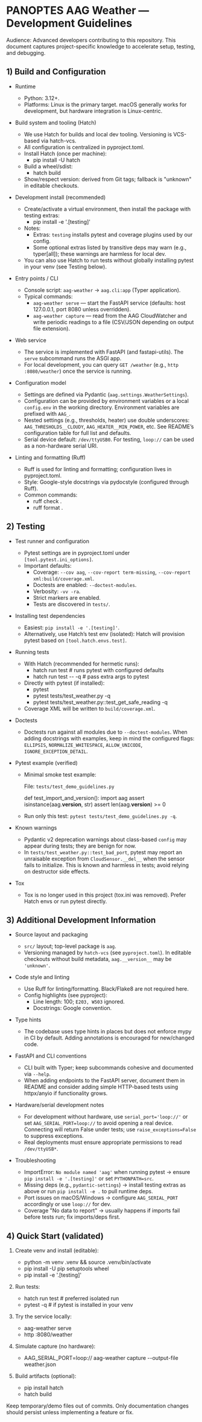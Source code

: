 # PANOPTES AAG Weather — Development Guidelines

Audience: Advanced developers contributing to this repository. This document captures project-specific knowledge to accelerate setup, testing, and debugging.


## 1) Build and Configuration

- Runtime
  - Python: 3.12+.
  - Platforms: Linux is the primary target. macOS generally works for development, but hardware integration is Linux-centric.

- Build system and tooling (Hatch)
  - We use Hatch for builds and local dev tooling. Versioning is VCS-based via hatch-vcs.
  - All configuration is centralized in pyproject.toml.
  - Install Hatch (once per machine):
    - pip install -U hatch
  - Build a wheel/sdist:
    - hatch build
  - Show/respect version: derived from Git tags; fallback is "unknown" in editable checkouts.

- Development install (recommended)
  - Create/activate a virtual environment, then install the package with testing extras:
    - pip install -e '.[testing]'
  - Notes:
    - Extras: `testing` installs pytest and coverage plugins used by our config.
    - Some optional extras listed by transitive deps may warn (e.g., typer[all]); these warnings are harmless for local dev.
  - You can also use Hatch to run tests without globally installing pytest in your venv (see Testing below).

- Entry points / CLI
  - Console script: `aag-weather` → `aag.cli:app` (Typer application).
  - Typical commands:
    - `aag-weather serve` — start the FastAPI service (defaults: host 127.0.0.1, port 8080 unless overridden).
    - `aag-weather capture` — read from the AAG CloudWatcher and write periodic readings to a file (CSV/JSON depending on output file extension).

- Web service
  - The service is implemented with FastAPI (and fastapi-utils). The `serve` subcommand runs the ASGI app.
  - For local development, you can query `GET /weather` (e.g., `http :8080/weather`) once the service is running.

- Configuration model
  - Settings are defined via Pydantic (`aag.settings.WeatherSettings`).
  - Configuration can be provided by environment variables or a local `config.env` in the working directory. Environment variables are prefixed with `AAG_`.
  - Nested settings (e.g., thresholds, heater) use double underscores: `AAG_THRESHOLDS__CLOUDY`, `AAG_HEATER__MIN_POWER`, etc. See README’s configuration table for full list and defaults.
  - Serial device default: `/dev/ttyUSB0`. For testing, `loop://` can be used as a non-hardware serial URI.

- Linting and formatting (Ruff)
  - Ruff is used for linting and formatting; configuration lives in pyproject.toml.
  - Style: Google-style docstrings via pydocstyle (configured through Ruff).
  - Common commands:
    - ruff check .
    - ruff format .


## 2) Testing

- Test runner and configuration
  - Pytest settings are in pyproject.toml under `[tool.pytest.ini_options]`.
  - Important defaults:
    - Coverage: `--cov aag`, `--cov-report term-missing`, `--cov-report xml:build/coverage.xml`.
    - Doctests are enabled: `--doctest-modules`.
    - Verbosity: `-vv -ra`.
    - Strict markers are enabled.
    - Tests are discovered in `tests/`.

- Installing test dependencies
  - Easiest: `pip install -e '.[testing]'`.
  - Alternatively, use Hatch’s test env (isolated): Hatch will provision pytest based on `[tool.hatch.envs.test]`.

- Running tests
  - With Hatch (recommended for hermetic runs):
    - hatch run test           # runs pytest with configured defaults
    - hatch run test -- -q     # pass extra args to pytest
  - Directly with pytest (if installed):
    - pytest
    - pytest tests/test_weather.py -q
    - pytest tests/test_weather.py::test_get_safe_reading -q
  - Coverage XML will be written to `build/coverage.xml`.

- Doctests
  - Doctests run against all modules due to `--doctest-modules`. When adding docstrings with examples, keep in mind the configured flags: `ELLIPSIS`, `NORMALIZE_WHITESPACE`, `ALLOW_UNICODE`, `IGNORE_EXCEPTION_DETAIL`.

- Pytest example (verified)
  - Minimal smoke test example:

    File: `tests/test_demo_guidelines.py`
    
    def test_import_and_version():
        import aag
        assert isinstance(aag.__version__, str)
        assert len(aag.__version__) >= 0

  - Run only this test: `pytest tests/test_demo_guidelines.py -q`.

- Known warnings
  - Pydantic v2 deprecation warnings about class-based `config` may appear during tests; they are benign for now.
  - In `tests/test_weather.py::test_bad_port`, pytest may report an unraisable exception from `CloudSensor.__del__` when the sensor fails to initialize. This is known and harmless in tests; avoid relying on destructor side effects.

- Tox
  - Tox is no longer used in this project (tox.ini was removed). Prefer Hatch envs or run pytest directly.


## 3) Additional Development Information

- Source layout and packaging
  - `src/` layout; top-level package is `aag`.
  - Versioning managed by `hatch-vcs` (see `pyproject.toml`). In editable checkouts without build metadata, `aag.__version__` may be `'unknown'`.

- Code style and linting
  - Use Ruff for linting/formatting. Black/Flake8 are not required here.
  - Config highlights (see pyproject):
    - Line length: 100; `E203, W503` ignored.
    - Docstrings: Google convention.

- Type hints
  - The codebase uses type hints in places but does not enforce mypy in CI by default. Adding annotations is encouraged for new/changed code.

- FastAPI and CLI conventions
  - CLI built with Typer; keep subcommands cohesive and documented via `--help`.
  - When adding endpoints to the FastAPI server, document them in README and consider adding simple HTTP-based tests using httpx/anyio if functionality grows.

- Hardware/serial development notes
  - For development without hardware, use `serial_port='loop://'` or set `AAG_SERIAL_PORT=loop://` to avoid opening a real device. Connecting will return False under tests; use `raise_exceptions=False` to suppress exceptions.
  - Real deployments must ensure appropriate permissions to read `/dev/ttyUSB*`.

- Troubleshooting
  - ImportError: `No module named 'aag'` when running pytest → ensure `pip install -e '.[testing]'` or set `PYTHONPATH=src`.
  - Missing deps (e.g., `pydantic-settings`) → install testing extras as above or run `pip install -e .` to pull runtime deps.
  - Port issues on macOS/Windows → configure `AAG_SERIAL_PORT` accordingly or use `loop://` for dev.
  - Coverage "No data to report" → usually happens if imports fail before tests run; fix imports/deps first.


## 4) Quick Start (validated)

1) Create venv and install (editable):
   - python -m venv .venv && source .venv/bin/activate
   - pip install -U pip setuptools wheel
   - pip install -e '.[testing]'

2) Run tests:
   - hatch run test           # preferred isolated run
   - pytest -q                # if pytest is installed in your venv

3) Try the service locally:
   - aag-weather serve
   - http :8080/weather

4) Simulate capture (no hardware):
   - AAG_SERIAL_PORT=loop:// aag-weather capture --output-file weather.json

5) Build artifacts (optional):
   - pip install hatch
   - hatch build

Keep temporary/demo files out of commits. Only documentation changes should persist unless implementing a feature or fix.
